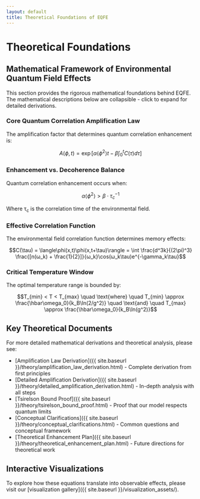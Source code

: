 ```yaml
---
layout: default
title: Theoretical Foundations of EQFE
---
```


# Theoretical Foundations

## Mathematical Framework of Environmental Quantum Field Effects

<div class="theory-container">
  <p>This section provides the rigorous mathematical foundations behind EQFE. The mathematical descriptions below are collapsible - click to expand for detailed derivations.</p>

  <h3>Core Quantum Correlation Amplification Law</h3>
  <p>The amplification factor that determines quantum correlation enhancement is:</p>
  
  ```math
  A(\phi,t) = \exp\left[\alpha\langle\phi^2\rangle t - \beta\int_0^t C(\tau) d\tau\right]
  ```
  
  <h3>Enhancement vs. Decoherence Balance</h3>
  <p>Quantum correlation enhancement occurs when:</p>
  
  ```math
  \alpha\langle\phi^2\rangle > \beta \cdot \tau_c^{-1}
  ```
  
  <p>Where τ<sub>c</sub> is the correlation time of the environmental field.</p>
  
  <h3>Effective Correlation Function</h3>
  <p>The environmental field correlation function determines memory effects:</p>
  
  ```math
  C(\tau) = \langle\phi(x,t)\phi(x,t+\tau)\rangle = \int \frac{d^3k}{(2\pi)^3} \frac{[n(ω_k) + \frac{1}{2}]}{ω_k}\cos(ω_k\tau)e^{-\gamma_k\tau}
  ```
  
  <h3>Critical Temperature Window</h3>
  <p>The optimal temperature range is bounded by:</p>
  
  ```math
  T_{min} < T < T_{max} \quad \text{where} \quad T_{min} \approx \frac{\hbar\omega_0}{k_B\ln(2/g^2)} \quad \text{and} \quad T_{max} \approx \frac{\hbar\omega_0}{k_B\ln(g^2)}
  ```
</div>

## Key Theoretical Documents

For more detailed mathematical derivations and theoretical analysis, please see:

- [Amplification Law Derivation]({{ site.baseurl }}/theory/amplification_law_derivation.html) - Complete derivation from first principles
- [Detailed Amplification Derivation]({{ site.baseurl }}/theory/detailed_amplification_derivation.html) - In-depth analysis with all steps
- [Tsirelson Bound Proof]({{ site.baseurl }}/theory/tsirelson_bound_proof.html) - Proof that our model respects quantum limits
- [Conceptual Clarifications]({{ site.baseurl }}/theory/conceptual_clarifications.html) - Common questions and conceptual framework
- [Theoretical Enhancement Plan]({{ site.baseurl }}/theory/theoretical_enhancement_plan.html) - Future directions for theoretical work

## Interactive Visualizations

To explore how these equations translate into observable effects, please visit our [visualization gallery]({{ site.baseurl }}/visualization_assets/).

